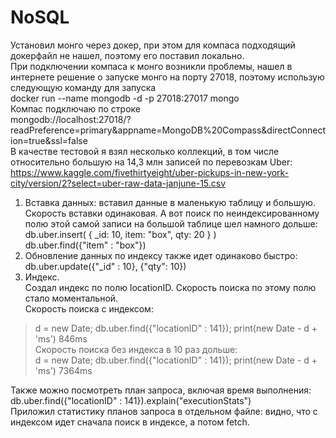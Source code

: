 # NoSQL
Установил монго через докер, при этом для компаса подходящий докерфайл не нашел, поэтому его поставил локально.  
При подключении компаса к монго возникли проблемы, нашел в интернете решение о запуске монго на порту 27018, поэтому использую следующую команду для запуска  
docker run --name mongodb -d -p 27018:27017 mongo  
Компас подключаю по строке   
mongodb://localhost:27018/?readPreference=primary&appname=MongoDB%20Compass&directConnection=true&ssl=false  
В качестве тестовой я взял несколько коллекций, в том числе относительно большую на 14,3 млн записей по перевозкам Uber:  
https://www.kaggle.com/fivethirtyeight/uber-pickups-in-new-york-city/version/2?select=uber-raw-data-janjune-15.csv  
1. Вставка данных: вставил данные в маленькую таблицу и большую. Скорость вставки одинаковая.
А вот поиск по неиндексированному полю этой самой записи на большой таблице шел намного дольше:  
db.uber.insert( { _id: 10, item: "box", qty: 20 } )  
db.uber.find({"item" : "box"})  
2. Обновление данных по индексу также идет одинаково быстро:  
db.uber.update({"_id" : 10}, {"qty": 10})  
3. Индекс.  
Создал индекс по полю locationID. Скорость поиска по этому полю стало моментальной.  
Скорость поиска с индексом:  
> d = new Date; db.uber.find({"locationID" : 141});
> print(new Date - d + 'ms')
846ms  
Скорость поиска без индекса в 10 раз дольше:  
> d = new Date; db.uber.find({"locationID" : 141});
> print(new Date - d + 'ms')
7364ms

Также можно посмотреть план запроса, включая время выполнения:  
db.uber.find({"locationID" : 141}).explain("executionStats")  
Приложил статистику планов запроса в отдельном файле: видно, что с индексом идет сначала поиск в индексе, а потом fetch.


